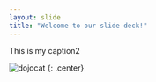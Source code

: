 ```yaml
---
layout: slide
title: "Welcome to our slide deck!"
---
```


This is my caption2

![dojocat](https://octodex.github.com/images/dojocat.jpg)
{: .center}
